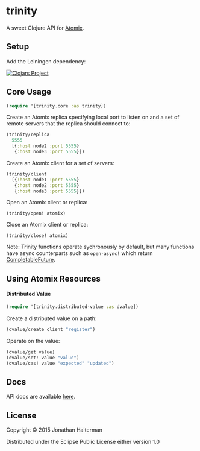 # trinity

A sweet Clojure API for [Atomix].

## Setup

Add the Leiningen dependency:

[![Clojars Project](http://clojars.org/io.atomix/trinity/latest-version.svg)](http://clojars.org/io.atomix/trinity)

## Core Usage

```clojure
(require '[trinity.core :as trinity])
```

Create an Atomix replica specifying local port to listen on and a set of remote servers that the replica should connect to:

```clojure
(trinity/replica 
  5555 
  [{:host node2 :port 5555}
   {:host node3 :port 5555}])
```

Create an Atomix client for a set of servers:

```clojure
(trinity/client
  [{:host node1 :port 5555}
   {:host node2 :port 5555}
   {:host node3 :port 5555}])
```

Open an Atomix client or replica:

```
(trinity/open! atomix)
```

Close an Atomix client or replica:

```
(trinity/close! atomix)
```

Note: Trinity functions operate sychronously by default, but many functions have async counterparts such as `open-async!` which return [CompletableFuture].

## Using Atomix Resources

#### Distributed Value

```clojure
(require '[trinity.distributed-value :as dvalue])
```

Create a distributed value on a path:

```clojure
(dvalue/create client "register")
```

Operate on the value:

```clojure
(dvalue/get value)
(dvalue/set! value "value")
(dvalue/cas! value "expected" "updated")
```

## Docs

API docs are available [here](http://atomix.io/trinity/docs/).

## License

Copyright © 2015 Jonathan Halterman

Distributed under the Eclipse Public License either version 1.0

[Atomix]: http://atomix.io/atomix
[CompletableFuture]: https://docs.oracle.com/javase/8/docs/api/java/util/concurrent/CompletableFuture.html